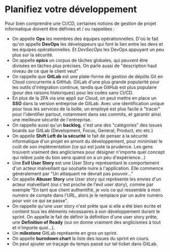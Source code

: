 # Planifiez votre développement

Pour bien comprendre une CI/CD, certaines notions de gestion de projet informatique doivent être définies et / ou rappelées :

- On appelle **Ops** les membres des équipes opérationnelles. D'où le fait qu'on appelle **DevOps** les développeurs qui font le lien entre les devs et les équipes opérationnelles. Et _DevSecOps_ les DevOps appuyant un peu plus sur la sécurité.
- On appelle **epics** un corpus de tâches globales, qui peuvent être divisées en tâches plus précises. On parle aussi de "description haut niveau de ce que le client veut"
- On rappelle que **GitLab** est une plate-forme de gestion de dépôts Git en Cloud concurrente à GitHub. GitLab d'une plus grande popularité pour les outils d'intégration continue, tandis que GitHub est plus populaire (pour des raisons historiques) pour les codes sans CI/CD.
- En plus de la 2FA via une appli sur Cloud, on peut mettre en place un **SSO** dans la version entreprise de GitLab. Avec une identification unique pour tous les services de la boîte, un employé est plus facile à "tracer" pour l'identifier partout, notamment dans ses commits, et garantir ainsi une meilleure sécurité de l'entreprise.
- On rappelle aussi qu'un **backlog**, c'est une des "catégories" des issues boards sur GitLab (Development, Focus, General, Product, etc etc.)
- On appelle **Shift Left de la sécurité** le fait de penser à la sécurité informatique d'un projet en amont du développement, pour minimiser le coût de son implémentation (ce qui est juste la prudence. Les gens trouvent vraiment des anglicismes pour désigner n'importe quel concept qui relève juste du bon sens quand on a un peu d'expérience...)
- Une **Evil User Story** est une User Story représentant le comportement d'un acteur malveillant qui souhaite nuire à l'application. Elle commence généralement par "Un attaquant ne devrait pas pouvoir..."
- On appelle **Abuser Story** une User story qui représente les envies d'un acteur malveillant (oui c'est proche de l'evil user story), comme par exemple "En tant que client authentifié, je vois ce qui ressemble à mon numéro de compte dans l’URL, alors je le remplace par un autre numéro pour voir ce qui se passe".
- On rappelle qu'une user story n'est prête que si elle a été bien écrite et contient tous les éléments nécessaires à son développement durant le sprint. On appelle le fait de définir la définition d'une user story prête, une **Definition of Ready** (oui on donne vraiment des anglicismes à tout et n'importe quoi...).
- Un **milestone** GitLab représente en gros un sprint.
- On appelle **burndown chart** la liste des issues du sprint en cours.
- On peut ajouter un traçage du temps passé sur tel ticket dans GitLab.